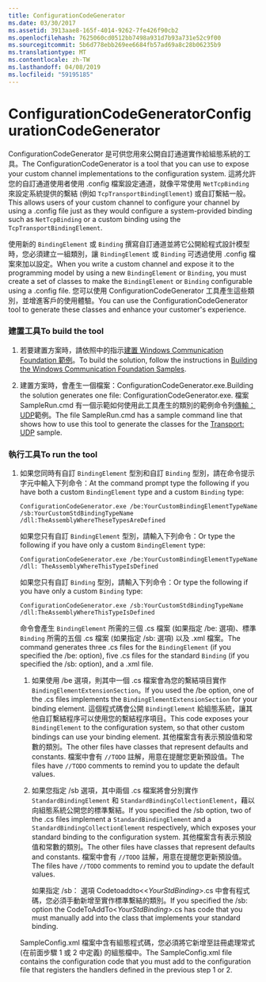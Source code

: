 ```yaml
---
title: ConfigurationCodeGenerator
ms.date: 03/30/2017
ms.assetid: 3913aae8-165f-4014-9262-7fe426f90cb2
ms.openlocfilehash: 7625060cd0512bb7498a931d7b93a731e52c9f00
ms.sourcegitcommit: 5b6d778ebb269ee6684fb57ad69a8c28b06235b9
ms.translationtype: MT
ms.contentlocale: zh-TW
ms.lasthandoff: 04/08/2019
ms.locfileid: "59195185"
---
```

# <a name="configurationcodegenerator"></a><span data-ttu-id="578cf-102">ConfigurationCodeGenerator</span><span class="sxs-lookup"><span data-stu-id="578cf-102">ConfigurationCodeGenerator</span></span>
<span data-ttu-id="578cf-103">ConfigurationCodeGenerator 是可供您用來公開自訂通道實作給組態系統的工具。</span><span class="sxs-lookup"><span data-stu-id="578cf-103">The ConfigurationCodeGenerator is a tool that you can use to expose your custom channel implementations to the configuration system.</span></span> <span data-ttu-id="578cf-104">這將允許您的自訂通道使用者使用 .config 檔案設定通道，就像平常使用 `NetTcpBinding` 來設定系統提供的繫結 (例如 `TcpTransportBindingElement`) 或自訂繫結一般。</span><span class="sxs-lookup"><span data-stu-id="578cf-104">This allows users of your custom channel to configure your channel by using a .config file just as they would configure a system-provided binding such as `NetTcpBinding` or a custom binding using the `TcpTransportBindingElement`.</span></span>  
  
 <span data-ttu-id="578cf-105">使用新的 `BindingElement` 或 `Binding` 撰寫自訂通道並將它公開給程式設計模型時，您必須建立一組類別，讓 `BindingElement` 或 `Binding` 可透過使用 .config 檔案來加以設定。</span><span class="sxs-lookup"><span data-stu-id="578cf-105">When you write a custom channel and expose it to the programming model by using a new `BindingElement` or `Binding`, you must create a set of classes to make the `BindingElement` or `Binding` configurable using a .config file.</span></span> <span data-ttu-id="578cf-106">您可以使用 ConfigurationCodeGenerator 工具產生這些類別，並增進客戶的使用體驗。</span><span class="sxs-lookup"><span data-stu-id="578cf-106">You can use the ConfigurationCodeGenerator tool to generate these classes and enhance your customer's experience.</span></span>  
  
### <a name="to-build-the-tool"></a><span data-ttu-id="578cf-107">建置工具</span><span class="sxs-lookup"><span data-stu-id="578cf-107">To build the tool</span></span>  
  
1.  <span data-ttu-id="578cf-108">若要建置方案時，請依照中的指示[建置 Windows Communication Foundation 範例](../../../../docs/framework/wcf/samples/building-the-samples.md)。</span><span class="sxs-lookup"><span data-stu-id="578cf-108">To build the solution, follow the instructions in [Building the Windows Communication Foundation Samples](../../../../docs/framework/wcf/samples/building-the-samples.md).</span></span>  
  
2.  <span data-ttu-id="578cf-109">建置方案時，會產生一個檔案：ConfigurationCodeGenerator.exe.</span><span class="sxs-lookup"><span data-stu-id="578cf-109">Building the solution generates one file: ConfigurationCodeGenerator.exe.</span></span> <span data-ttu-id="578cf-110">檔案 SampleRun.cmd 有一個示範如何使用此工具產生的類別的範例命令列[傳輸：UDP](../../../../docs/framework/wcf/samples/transport-udp.md)範例。</span><span class="sxs-lookup"><span data-stu-id="578cf-110">The file SampleRun.cmd has a sample command line that shows how to use this tool to generate the classes for the [Transport: UDP](../../../../docs/framework/wcf/samples/transport-udp.md) sample.</span></span>  
  
### <a name="to-run-the-tool"></a><span data-ttu-id="578cf-111">執行工具</span><span class="sxs-lookup"><span data-stu-id="578cf-111">To run the tool</span></span>  
  
1.  <span data-ttu-id="578cf-112">如果您同時有自訂 `BindingElement` 型別和自訂 `Binding` 型別，請在命令提示字元中輸入下列命令：</span><span class="sxs-lookup"><span data-stu-id="578cf-112">At the command prompt type the following if you have both a custom `BindingElement` type and a custom `Binding` type:</span></span>  
  
    ```  
    ConfigurationCodeGenerator.exe /be:YourCustomBindingElementTypeName /sb:YourCustomStdBindingTypeName /dll:TheAssemblyWhereTheseTypesAreDefined  
    ```  
  
     <span data-ttu-id="578cf-113">如果您只有自訂 `BindingElement` 型別，請輸入下列命令：</span><span class="sxs-lookup"><span data-stu-id="578cf-113">Or type the following if you have only a custom `BindingElement` type:</span></span>  
  
    ```  
    ConfigurationCodeGenerator.exe /be:YourCustomBindingElementTypeName /dll: TheAssemblyWhereThisTypeIsDefined  
    ```  
  
     <span data-ttu-id="578cf-114">如果您只有自訂 `Binding` 型別，請輸入下列命令：</span><span class="sxs-lookup"><span data-stu-id="578cf-114">Or type the following if you have only a custom `Binding` type:</span></span>  
  
    ```  
    ConfigurationCodeGenerator.exe /sb:YourCustomStdBindingTypeName /dll:TheAssemblyWhereThisTypeIsDefined  
    ```  
  
     <span data-ttu-id="578cf-115">命令會產生 `BindingElement` 所需的三個 .cs 檔案 (如果指定 /be: 選項)、標準 `Binding` 所需的五個 .cs 檔案 (如果指定 /sb: 選項) 以及 .xml 檔案。</span><span class="sxs-lookup"><span data-stu-id="578cf-115">The command generates three .cs files for the `BindingElement` (if you specified the /be: option), five .cs files for the standard `Binding` (if you specified the /sb: option), and a .xml file.</span></span>  
  
    1.  <span data-ttu-id="578cf-116">如果使用 /be 選項，則其中一個 .cs 檔案會為您的繫結項目實作 `BindingElementExtensionSection`。</span><span class="sxs-lookup"><span data-stu-id="578cf-116">If you used the /be option, one of the .cs files implements the `BindingElementExtensionSection` for your binding element.</span></span> <span data-ttu-id="578cf-117">這個程式碼會公開 `BindingElement` 給組態系統，讓其他自訂繫結程序可以使用您的繫結程序項目。</span><span class="sxs-lookup"><span data-stu-id="578cf-117">This code exposes your `BindingElement` to the configuration system, so that other custom bindings can use your binding element.</span></span> <span data-ttu-id="578cf-118">其他檔案含有表示預設值和常數的類別。</span><span class="sxs-lookup"><span data-stu-id="578cf-118">The other files have classes that represent defaults and constants.</span></span> <span data-ttu-id="578cf-119">檔案中會有 `//TODO` 註解，用意在提醒您更新預設值。</span><span class="sxs-lookup"><span data-stu-id="578cf-119">The files have `//TODO` comments to remind you to update the default values.</span></span>  
  
    2.  <span data-ttu-id="578cf-120">如果您指定 /sb 選項，其中兩個 .cs 檔案將會分別實作 `StandardBindingElement` 和 `StandardBindingCollectionElement`，藉以向組態系統公開您的標準繫結。</span><span class="sxs-lookup"><span data-stu-id="578cf-120">If you specified the /sb option, two of the .cs files implement a `StandardBindingElement` and a `StandardBindingCollectionElement` respectively, which exposes your standard binding to the configuration system.</span></span> <span data-ttu-id="578cf-121">其他檔案含有表示預設值和常數的類別。</span><span class="sxs-lookup"><span data-stu-id="578cf-121">The other files have classes that represent defaults and constants.</span></span> <span data-ttu-id="578cf-122">檔案中會有 `//TODO` 註解，用意在提醒您更新預設值。</span><span class="sxs-lookup"><span data-stu-id="578cf-122">The files have `//TODO` comments to remind you to update the default values.</span></span>  
  
         <span data-ttu-id="578cf-123">如果指定 /sb： 選項 Codetoaddto<\<*YourStdBinding*>.cs 中會有程式碼，您必須手動新增至實作標準繫結的類別。</span><span class="sxs-lookup"><span data-stu-id="578cf-123">If you specified the /sb: option the CodeToAddTo\<*YourStdBinding*>.cs has code that you must manually add into the class that implements your standard binding.</span></span>  
  
     <span data-ttu-id="578cf-124">SampleConfig.xml 檔案中含有組態程式碼，您必須將它新增至註冊處理常式 (在前面步驟 1 或 2 中定義) 的組態檔中。</span><span class="sxs-lookup"><span data-stu-id="578cf-124">The SampleConfig.xml file contains the configuration code that you must add to the configuration file that registers the handlers defined in the previous step 1 or 2.</span></span>  
